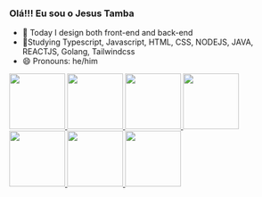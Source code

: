 ### Olá!!! Eu sou o Jesus Tamba 

- 🔭 Today I design both front-end and back-end
- 🌱Studying Typescript, Javascript, HTML, CSS, NODEJS, JAVA, REACTJS, Golang, Tailwindcss
- 😄 Pronouns: he/him

<div>
  <a href="https://github.com/Jesusdasilva2001">
  <img height="100rem" src="https://cdn.jsdelivr.net/gh/devicons/devicon/icons/javascript/javascript-plain.svg" />
  <img height="100rem" src="https://cdn.jsdelivr.net/gh/devicons/devicon/icons/html5/html5-original-wordmark.svg" />
  <img height="100rem" src="https://cdn.jsdelivr.net/gh/devicons/devicon/icons/css3/css3-original.svg" />
  <img height="100rem" src="https://cdn.jsdelivr.net/gh/devicons/devicon/icons/typescript/typescript-original.svg" />
  <img height="100rem" src="https://cdn.jsdelivr.net/gh/devicons/devicon/icons/nodejs/nodejs-original.svg" />
  <img height="100rem" src="https://cdn.jsdelivr.net/gh/devicons/devicon/icons/java/java-original-wordmark.svg" />
  <img height="100rem" src="https://cdn.jsdelivr.net/gh/devicons/devicon/icons/react/react-original.svg" />
</div>
